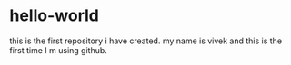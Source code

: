 # hello-world
this is the first repository i have created.
my name is vivek and this is the first time I m using github.

